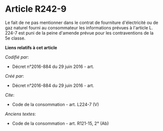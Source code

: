# Article R242-9

Le fait de ne pas mentionner dans le contrat de fourniture d'électricité ou de gaz naturel fourni au consommateur les
informations prévues à l'article L. 224-7 est puni de la peine d'amende prévue pour les contraventions de la 5e classe.

**Liens relatifs à cet article**

_Codifié par_:

  - Décret n°2016-884 du 29 juin 2016 - art.

_Créé par_:

  - Décret n°2016-884 du 29 juin 2016 - art.

_Cite_:

  - Code de la consommation - art. L224-7 (V)

_Anciens textes_:

  - Code de la consommation - art. R121-15, 2° (Ab)

